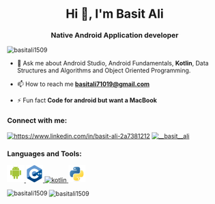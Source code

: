 <h1 align="center">Hi 👋, I'm Basit Ali</h1>
<h3 align="center">Native Android Application developer</h3>

<p align="left"> <img src="https://komarev.com/ghpvc/?username=basitali1509&label=Profile%20views&color=0e75b6&style=flat" alt="basitali1509" /> </p>

<p align="left"> <a href="https://github.com/ryo-ma/github-profile-trophy"></a> </p> <!-- <img src="https://github-profile-trophy.vercel.app/?username=basitali1509" alt="basitali1509" /> -->

- 💬 Ask me about Android Studio, Android Fundamentals, **Kotlin**, Data Structures and Algorithms and Object Oriented Programming.

- 📫 How to reach me **basitali71019@gmail.com**

- ⚡ Fun fact **Code for android but want a MacBook**

<h3 align="left">Connect with me:</h3>
<p align="left">
<a href="https://www.linkedin.com/in/basit-ali-code404" target="blank"><img align="center" src="https://raw.githubusercontent.com/rahuldkjain/github-profile-readme-generator/master/src/images/icons/Social/linked-in-alt.svg" alt="https://www.linkedin.com/in/basit-ali-2a7381212" height="30" width="40" /></a>
<a href="https://instagram.com/__basit__ali" target="blank"><img align="center" src="https://raw.githubusercontent.com/rahuldkjain/github-profile-readme-generator/master/src/images/icons/Social/instagram.svg" alt="__basit__ali" height="30" width="40" /></a>
</p>

<h3 align="left">Languages and Tools:</h3>
<p align="left"> <a href="https://developer.android.com" target="_blank" rel="noreferrer"> <img src="https://raw.githubusercontent.com/devicons/devicon/master/icons/android/android-original-wordmark.svg" alt="android" width="40" height="40"/> </a> <a href="https://www.w3schools.com/cpp/" target="_blank" rel="noreferrer"> <img src="https://raw.githubusercontent.com/devicons/devicon/master/icons/cplusplus/cplusplus-original.svg" alt="cplusplus" width="40" height="40"/> </a> <a href="https://kotlinlang.org" target="_blank" rel="noreferrer"> <img src="https://www.vectorlogo.zone/logos/kotlinlang/kotlinlang-icon.svg" alt="kotlin" width="40" height="40"/> </a> <a href="https://www.python.org" target="_blank" rel="noreferrer"> <img src="https://raw.githubusercontent.com/devicons/devicon/master/icons/python/python-original.svg" alt="python" width="40" height="40"/> </a> </p>

<p><img align="left" src="https://github-readme-stats.vercel.app/api/top-langs?username=basitali1509&show_icons=true&locale=en&layout=compact" alt="basitali1509" /></p>

<p>&nbsp;<img align="center" src="https://github-readme-stats.vercel.app/api?username=basitali1509&show_icons=true&locale=en" alt="basitali1509" /></p>

<!---
basitali1509/basitali1509 is a ✨ special ✨ repository because its `README.md` (this file) appears on your GitHub profile.
You can click the Preview link to take a look at your changes.
--->
